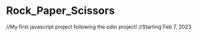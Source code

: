 # Rock_Paper_Scissors
//My first javascript project following the odin project!
//Starting Feb 7, 2023